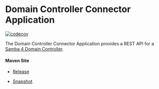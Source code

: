 # Domain Controller Connector Application

[![codecov](https://codecov.io/gh/bremersee/dc-con-app/branch/develop/graph/badge.svg)](https://codecov.io/gh/bremersee/dc-con-app)

The Domain Controller Connector Application provides a REST API for 
a [Samba 4 Domain Controller](https://www.samba.org/).

#### Maven Site

- [Release](https://bremersee.github.io/dc-con-app/index.html)

- [Snapshot](https://nexus.bremersee.org/repository/maven-sites/dc-con-app/2.1.0-SNAPSHOT/index.html)
